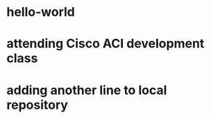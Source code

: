 # hello-world
#
# attending Cisco ACI development class
#
# adding another line to local repository
#
